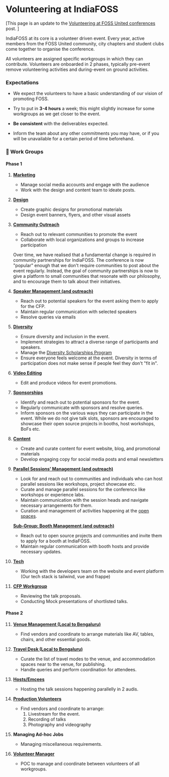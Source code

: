 # Volunteering at IndiaFOSS

[This page is an update to the [Volunteering at FOSS United conferences](https://forum.fossunited.org/t/volunteering-for-foss-united-conferences/3159) post. ]

IndiaFOSS at its core is a volunteer driven event. Every year, active members from the FOSS United community, city chapters and student clubs come together to organise the conference.

All volunteers are assigned specific workgroups in which they can contribute. Volunteers are onboarded in 2 phases, typically pre-event remove volunteering activities and during-event on ground activities.


### Expectations

- We expect the volunteers to have a basic understanding of our vision of promoting FOSS.

- Try to put in **3-4 hours** a week; this might slightly increase for some workgroups as we get closer to the event.

- **Be consistent** with the deliverables expected.

- Inform the team about any other commitments you may have, or if you will be unavailable for a certain period of time beforehand.

### 🚀 Work Groups 

#### Phase 1

1. [**Marketing**](./marketing.md)
   - Manage social media accounts and engage with the audience
   - Work with the design and content team to ideate posts.
   
2. [**Design**](./design.md)
   - Create graphic designs for promotional materials
   - Design event banners, flyers, and other visual assets
   
3. [**Community Outreach**](./community-outreach.md)
   - Reach out to relevant communities to promote the event
   - Collaborate with local organizations and groups to increase participation

   Over time, we have realised that a fundamental change is required in community partnerships for IndiaFOSS. The conference is now "popular" enough that we don't require communities to post about the event regularly. Instead, the goal of community partnerships is now to give a platform to small communities that resonate with our philosophy, and to encourage them to talk about their initiatives.
   
4. [**Speaker Management (and outreach)**](./speaker-management.md)
   - Reach out to potential speakers for the event asking them to apply for the CFP.
   - Maintain regular communication with selected speakers
   - Resolve queries via emails
   
5. [**Diversity**](./diversity.md)
   - Ensure diversity and inclusion in the event.
   - Implement strategies to attract a diverse range of participants and speakers.
   - Manage the [Diversity Scholarships Program](https://forum.fossunited.org/t/diversity-scholarships-indiafoss/2386) 
   - Ensure everyone feels welcome at the event. Diversity in terms of participation does not make sense if people feel they don't "fit in".
   
6. [**Video Editing**](./video-editing.md)
   - Edit and produce videos for event promotions.
   
7. [**Sponsorships**](./sponsorships.md)
   - Identify and reach out to potential sponsors for the event.
   - Regularly communicate with sponsors and resolve queries.
   - Inform sponsors on the various ways they can participate in the event. While we do not give talk slots, sponsors are encouraged to showcase their open source projects in booths, host workshops, BoFs etc.
   
8. [**Content**](./content.md)
   - Create and curate content for event website, blog, and promotional materials
   - Develop engaging copy for social media posts and email newsletters
      
9. [**Parallel Sessions’ Management (and outreach)**](./sessions.md)
    - Look for and reach out to communities and individuals who can host parallel sessions like workshops, project showcase etc.  
    - Curate and manage parallel sessions for the conference like workshops or experience labs.
    - Maintain communication with the session heads and navigate necessary arrangements for them.
    - Curation and management of activities happening at the [open spaces](https://forum.fossunited.org/t/indiafoss-2022-open-spaces/1185).

    [**Sub-Group: Booth Management (and outreach)**](./booths.md)
   - Reach out to open source projects and communities and invite them to apply for a booth at IndiaFOSS.
   - Maintain regular communication with booth hosts and provide necessary updates.
10. [**Tech**](./tech.md)
     - Working with the developers team on the website and event platform (Our tech stack is tailwind, vue and frappe)

11. [**CFP Workgroup**](./cfp.md)
      - Reviewing the talk proposals.
      - Conducting Mock presentations of shortlisted talks.

#### Phase 2

11. [**Venue Management (Local to Bengaluru)**](./venue.md)
    - Find vendors and coordinate to arrange materials like AV, tables, chairs, and other essential goods.
     
12. [**Travel Desk (Local to Bengaluru)**](./travel-desk.md)
    - Curate the list of travel modes to the venue, and accommodation spaces near to the venue, for publishing.
    - Handle queries and perform coordination for attendees.
   
13. [**Hosts/Emcees**](./emcee.md)
    - Hosting the talk sessions happening parallelly in 2 audis.
   
14. [**Production Volunteers**](./production.md)
    - Find vendors and coordinate to arrange:
       1. Livestream for the event.
       2. Recording of talks 
       3. Photography and videography
       
15. **Managing Ad-hoc Jobs**
    - Managing miscellaneous requirements.
   
16. [**Volunteer Manager**](./volunteer-management.md)
    - POC to manage and coordinate between volunteers of all workgroups.